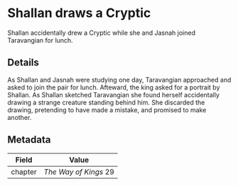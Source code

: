 # Shallan draws a Cryptic
Shallan accidentally drew a Cryptic while she and Jasnah joined Taravangian for lunch.

## Details
As Shallan and Jasnah were studying one day, Taravangian approached and asked to join the pair for lunch. Afteward, the king asked for a portrait by Shallan. As Shallan sketched Taravangian she found herself accidentally drawing a strange creature standing behind him. She discarded the drawing, pretending to have made a mistake, and promised to make another.

## Metadata
| Field | Value |
| ----- | ----- |
| chapter | *The Way of Kings* 29 |
